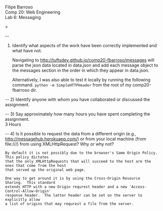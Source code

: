 Filipe Barroso <br>
Comp 20: Web Engineering <br>
Lab 6: Messaging<p>>

--
1) Identify what aspects of the work have been correctly implemented and what have not.<br/>

	Navigating to <a href=http://tuftsdev.github.io/comp20-fbarroso/messages/>http://tuftsdev.github.io/comp20-fbarroso/messages</a> 
	will parse the json data located in data.json and add each message object to the messages section in the order 
	in which they appear in data.json.

	Alternatively, I was also able to test it locally by running the following command.
	<code>python -m SimpleHTTPHeader</code>  from the root of my comp20-fbarroso dir. 

--
2) Identify anyone with whom you have collaborated or discussed the assignment.

--
3) Say approximately how many hours you have spent completing the assignment.<br/>
	3 Hours

--
4) Is it possible to request the data from a different origin (e.g., http://messagehub.herokuapp.com/) 
or from your local machine (from file:///) from using XMLHttpRequest? Why or why not?<br/>

	By default it is not possibly due to the browser's Same Origin Policy.  This policy dictates 
	that the only XMLHttpRequests that will succeed to the host are the ones that come from the host
	that served up the original web page.

	One way to get around it is by using the Cross-Origin Resource Sharing.  This standard
	extends HTTP with a new Origin requrest header and a new 'Access-Control-Allow-Origin'
	response header.  The latter header can be set on the server to explicitly allow
	a list of origins that may requrest a file from the server.
